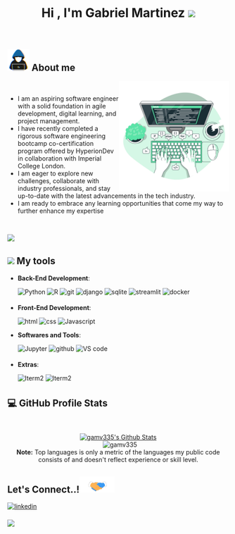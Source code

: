
<h1 align="center"><b>Hi , I'm Gabriel Martinez </b><img src="https://media.giphy.com/media/hvRJCLFzcasrR4ia7z/giphy.gif" width="35"></h1>

<br>



	
## <picture><img src = "https://github.com/0xAbdulKhalid/0xAbdulKhalid/raw/main/assets/mdImages/about_me.gif" width = 50px></picture> **About me**

<picture> <img align="right" src="./assets/removed-bg-aboutme.png" width = 250px></picture>

<br>

- I am an aspiring software engineer with a solid foundation in agile development, digital learning, and project management.
- I have recently completed a rigorous software engineering bootcamp co-certification program offered by HyperionDev in collaboration with Imperial College London.
- I am eager to explore new challenges, collaborate with industry professionals, and stay up-to-date with the latest advancements in the tech industry.
- I am ready to embrace any learning opportunities that come my way to further enhance my expertise 

<br>

<img src="https://user-images.githubusercontent.com/73097560/115834477-dbab4500-a447-11eb-908a-139a6edaec5c.gif"><br>

## <img src="https://media2.giphy.com/media/QssGEmpkyEOhBCb7e1/giphy.gif?cid=ecf05e47a0n3gi1bfqntqmob8g9aid1oyj2wr3ds3mg700bl&rid=giphy.gif" width ="25"><b> My tools</b>

<p align="center">

- **Back-End Development**:
  
    <img src="https://img.shields.io/badge/Python-%233d467d?style=flat&logo=python&logoColor=white" style="margin-bottom: 5px;" alt="Python" width="100" height="25">
    <img src="https://img.shields.io/badge/R-white?style=flat&logo=r&logoColor=blue" style="margin-bottom: 5px;" alt="R" width="100" height="25">
    <img src="https://img.shields.io/badge/git-orange?style=flat&logo=git&logoColor=white" style="margin-bottom: 5px;" alt="git" width="100" height="25">
    <img src="https://img.shields.io/badge/Django-darkgreen?style=flat&logo=django&logoColor=white" style="margin-bottom: 5px;" alt="django" width="100" height="25">
    <img src="https://img.shields.io/badge/SQL-navy?style=flat&logo=sqlite&logoColor=white" style="margin-bottom: 5px;" alt="sqlite" width="100" height="25">
    <img src="https://img.shields.io/badge/streamlit-white?style=flat&logo=streamlit&logoColor=red" style="margin-bottom: 5px;" alt="streamlit" width="100" height="25">
    <img src="https://img.shields.io/badge/docker-white?style=flat&logo=docker&logoColor=blue" style="margin-bottom: 5px;" alt="docker" width="100" height="25">
 
- **Front-End Development**:

   <img src="https://img.shields.io/badge/HTML-grey?style=flat&logo=html5&logoColor=white" alt="html" width="100" height="25">
   <img src="https://img.shields.io/badge/CSS-blue?style=flat&logo=css3&logoColor=white" alt="css" width="100" height="25">
   <img src="https://img.shields.io/badge/Javascript-%23fcf803?style=flat&logo=javascript&logoColor=black" alt="Javascript" width="100" height="25">

- **Softwares and Tools**:

    <img src="https://img.shields.io/badge/Jupyter-grey?style=flat&logo=jupyter&logoColor=orange" alt="Jupyter" width="100" height="25">
    <img src="https://img.shields.io/badge/github-black?style=flat&logo=github&logoColor=white" style="margin-bottom: 5px;" alt="github" width="100" height="25">
    <img src="https://img.shields.io/badge/VS%20Code-%2317170f?style=flat&logo=visualstudiocode&logoColor=blue" style="margin-bottom: 5px;" alt="VS code" width="100" height="25">

- **Extras**:

    <img src="https://img.shields.io/badge/Iterm2-%2317170f?style=flat&logo=iterm2&logoColor=green" style="margin-bottom: 5px;" alt="Iterm2" width="100" height="25">
    <img src="https://img.shields.io/badge/OpenAI-purple?style=flat&logo=openai&logoColor=white" style="margin-bottom: 5px;" alt="Iterm2" width="100" height="25">
</p>

## <b>💻 GitHub Profile Stats</b>
  <br/>
  <p align="center">
    <a href="https://github.com/anuraghazra/github-readme-stats"><img alt="gamv335's Github Stats" src="https://github-readme-stats.vercel.app/api?username=gamv335&show_icons=true&count_private=true&theme=algolia" height="192px"/></a>
<br/>
  &nbsp;
	  <img src="https://github-readme-stats.vercel.app/api/top-langs?username=gamv335&langs_count=10&show_icons=true&locale=en&layout=compact&theme=algolia" alt="gamv335" height="192px"/>
  <br/>
  <b>Note:</b> Top languages is only a metric of the languages my public code consists of and doesn't reflect experience or skill level.
  </p>

## <b> Let's Connect..!</b><img src="https://github.com/0xAbdulKhalid/0xAbdulKhalid/raw/main/assets/mdImages/handshake.gif" width ="80">
<div align='left'>
<a href="https://www.linkedin.com/in/gabriel-alejandro-mart%C3%ADnez-v%C3%B3lquez-730101101/" target="_blank">
<img src="https://img.shields.io/badge/gamv335-blue?logo=linkedin&logoColor=white" style="margin-bottom: 5px;" alt="linkedin" width="120" height="30">
</a>
<br>
</div>

<br>
<img src="https://user-images.githubusercontent.com/73097560/115834477-dbab4500-a447-11eb-908a-139a6edaec5c.gif">
<br>
